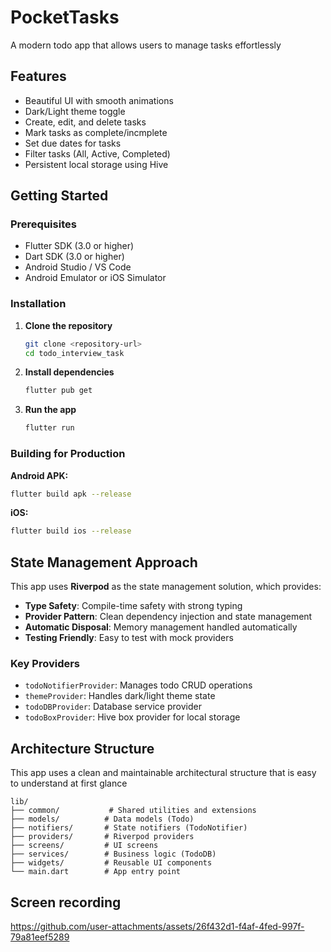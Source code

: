 # PocketTasks

A modern todo app that allows users to manage tasks effortlessly

## Features

- Beautiful UI with smooth animations
- Dark/Light theme toggle
- Create, edit, and delete tasks
- Mark tasks as complete/incmplete
- Set due dates for tasks
- Filter tasks (All, Active, Completed)
- Persistent local storage using Hive

## Getting Started

### Prerequisites

- Flutter SDK (3.0 or higher)
- Dart SDK (3.0 or higher)
- Android Studio / VS Code
- Android Emulator or iOS Simulator

### Installation

1. **Clone the repository**
   ```bash
   git clone <repository-url>
   cd todo_interview_task
   ```

2. **Install dependencies**
   ```bash
   flutter pub get
   ```

3. **Run the app**
   ```bash
   flutter run
   ```

### Building for Production

**Android APK:**
```bash
flutter build apk --release
```

**iOS:**
```bash
flutter build ios --release
```

## State Management Approach

This app uses **Riverpod** as the state management solution, which provides:

- **Type Safety**: Compile-time safety with strong typing
- **Provider Pattern**: Clean dependency injection and state management
- **Automatic Disposal**: Memory management handled automatically
- **Testing Friendly**: Easy to test with mock providers

### Key Providers

- `todoNotifierProvider`: Manages todo CRUD operations
- `themeProvider`: Handles dark/light theme state
- `todoDBProvider`: Database service provider
- `todoBoxProvider`: Hive box provider for local storage

## Architecture Structure

This app uses a clean and maintainable architectural structure that is easy to understand at first glance

```
lib/
├── common/           # Shared utilities and extensions
├── models/          # Data models (Todo)
├── notifiers/       # State notifiers (TodoNotifier)
├── providers/       # Riverpod providers
├── screens/         # UI screens
├── services/        # Business logic (TodoDB)
├── widgets/         # Reusable UI components
└── main.dart        # App entry point
```

## Screen recording

https://github.com/user-attachments/assets/26f432d1-f4af-4fed-997f-79a81eef5289



